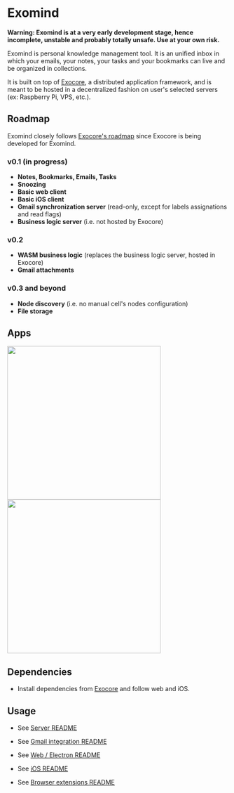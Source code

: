 # Exomind

**Warning: Exomind is at a very early development stage, hence incomplete, unstable and probably totally unsafe. Use at your own risk.**

Exomind is personal knowledge management tool. It is an unified inbox in which your emails, your notes, your tasks and your bookmarks can live
and be organized in collections. 

It is built on top of [Exocore](https://github.com/appaquet/exocore), a distributed application framework, and is meant to be hosted in a 
decentralized fashion on user's selected servers (ex: Raspberry Pi, VPS, etc.).
## Roadmap
Exomind closely follows [Exocore's roadmap](https://github.com/appaquet/exocore#roadmap) since Exocore is being developed for Exomind. 

### v0.1 (in progress)
* **Notes, Bookmarks, Emails, Tasks**
* **Snoozing**
* **Basic web client**
* **Basic iOS client**
* **Gmail synchronization server** (read-only, except for labels assignations and read flags)
* **Business logic server** (i.e. not hosted by Exocore)

### v0.2
* **WASM business logic** (replaces the business logic server, hosted in Exocore)
* **Gmail attachments**

### v0.3 and beyond
* **Node discovery** (i.e. no manual cell's nodes configuration)
* **File storage**

## Apps
<img src="https://user-images.githubusercontent.com/129552/107126442-fb39c500-687d-11eb-8e61-39d66a3edf3d.gif" height="350" />   <img src="https://user-images.githubusercontent.com/129552/107126280-e6a8fd00-687c-11eb-9a00-5e2405bfcc59.gif" height="350" />

## Dependencies
* Install dependencies from [Exocore](https://github.com/appaquet/exocore) and follow web and iOS.

## Usage

* See [Server README](./server/README.md)

* See [Gmail integration README](./integrations/gmail/README.md)

* See [Web / Electron README](./web/README.md)

* See [iOS README](./ios/README.md)

* See [Browser extensions README](./browsers/README.md)

